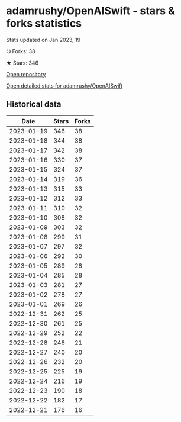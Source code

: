 # adamrushy/OpenAISwift - stars & forks statistics

Stats updated on Jan 2023, 19

☋ Forks: 38

★ Stars: 346

[Open repository](https://github.com/adamrushy/OpenAISwift)

[Open detailed stats for adamrushy/OpenAISwift](https://reviewgithub.com/rep/adamrushy/OpenAISwift)

## Historical data
| Date | Stars | Forks |
|------|-------|-------|
| 2023-01-19 | 346 | 38 | 
| 2023-01-18 | 344 | 38 | 
| 2023-01-17 | 342 | 38 | 
| 2023-01-16 | 330 | 37 | 
| 2023-01-15 | 324 | 37 | 
| 2023-01-14 | 319 | 36 | 
| 2023-01-13 | 315 | 33 | 
| 2023-01-12 | 312 | 33 | 
| 2023-01-11 | 310 | 32 | 
| 2023-01-10 | 308 | 32 | 
| 2023-01-09 | 303 | 32 | 
| 2023-01-08 | 299 | 31 | 
| 2023-01-07 | 297 | 32 | 
| 2023-01-06 | 292 | 30 | 
| 2023-01-05 | 289 | 28 | 
| 2023-01-04 | 285 | 28 | 
| 2023-01-03 | 281 | 27 | 
| 2023-01-02 | 278 | 27 | 
| 2023-01-01 | 269 | 26 | 
| 2022-12-31 | 262 | 25 | 
| 2022-12-30 | 261 | 25 | 
| 2022-12-29 | 252 | 22 | 
| 2022-12-28 | 246 | 21 | 
| 2022-12-27 | 240 | 20 | 
| 2022-12-26 | 232 | 20 | 
| 2022-12-25 | 225 | 19 | 
| 2022-12-24 | 216 | 19 | 
| 2022-12-23 | 190 | 18 | 
| 2022-12-22 | 182 | 17 | 
| 2022-12-21 | 176 | 16 | 

